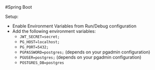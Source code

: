 #Spring Boot

Setup:
- Enable Environment Variables from Run/Debug configuration
- Add the following environment variables:
    - `JWT_SECRET=secret;`
    - `PG_HOST=localhost;`
    - `PG_PORT=5432;`
    - `PGPASSWORD=postgres;` (depends on your pgadmin configuration)
    - `PGUSER=postgres;` (depends on your pgadmin configuration)
    - `POSTGRES_DB=postgres`